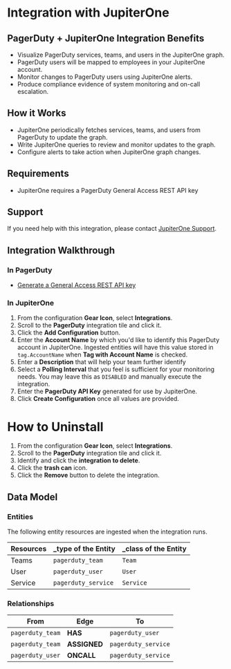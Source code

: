 # Integration with JupiterOne

## PagerDuty + JupiterOne Integration Benefits

- Visualize PagerDuty services, teams, and users in the JupiterOne graph.
- PagerDuty users will be mapped to employees in your JupiterOne account.
- Monitor changes to PagerDuty users using JupiterOne alerts.
- Produce compliance evidence of system monitoring and on-call escalation.

## How it Works

- JupiterOne periodically fetches services, teams, and users from PagerDuty to
  update the graph.
- Write JupiterOne queries to review and monitor updates to the graph.
- Configure alerts to take action when JupiterOne graph changes.

## Requirements

- JupiterOne requires a PagerDuty General Access REST API key

## Support

If you need help with this integration, please contact
[JupiterOne Support](https://support.jupiterone.io).

## Integration Walkthrough

### In PagerDuty

- [Generate a General Access REST API key](https://support.pagerduty.com/docs/generating-api-keys#section-generating-a-general-access-rest-api-key)

### In JupiterOne

1. From the configuration **Gear Icon**, select **Integrations**.
2. Scroll to the **PagerDuty** integration tile and click it.
3. Click the **Add Configuration** button.
4. Enter the **Account Name** by which you'd like to identify this PagerDuty
   account in JupiterOne. Ingested entities will have this value stored in
   `tag.AccountName` when **Tag with Account Name** is checked.
5. Enter a **Description** that will help your team further identify
6. Select a **Polling Interval** that you feel is sufficient for your monitoring
   needs. You may leave this as `DISABLED` and manually execute the integration.
7. Enter the **PagerDuty API Key** generated for use by JupiterOne.
8. Click **Create Configuration** once all values are provided.

# How to Uninstall

1. From the configuration **Gear Icon**, select **Integrations**.
2. Scroll to the **PagerDuty** integration tile and click it.
3. Identify and click the **integration to delete**.
4. Click the **trash can** icon.
5. Click the **Remove** button to delete the integration.

## Data Model

### Entities

The following entity resources are ingested when the integration runs.

| Resources | \_type of the Entity | \_class of the Entity |
| --------- | -------------------- | --------------------- |
| Teams     | `pagerduty_team`     | `Team`                |
| User      | `pagerduty_user`     | `User`                |
| Service   | `pagerduty_service`  | `Service`             |

### Relationships

| From             | Edge         | To                  |
| ---------------- | ------------ | ------------------- |
| `pagerduty_team` | **HAS**      | `pagerduty_user`    |
| `pagerduty_team` | **ASSIGNED** | `pagerduty_service` |
| `pagerduty_user` | **ONCALL**   | `pagerduty_service` |

